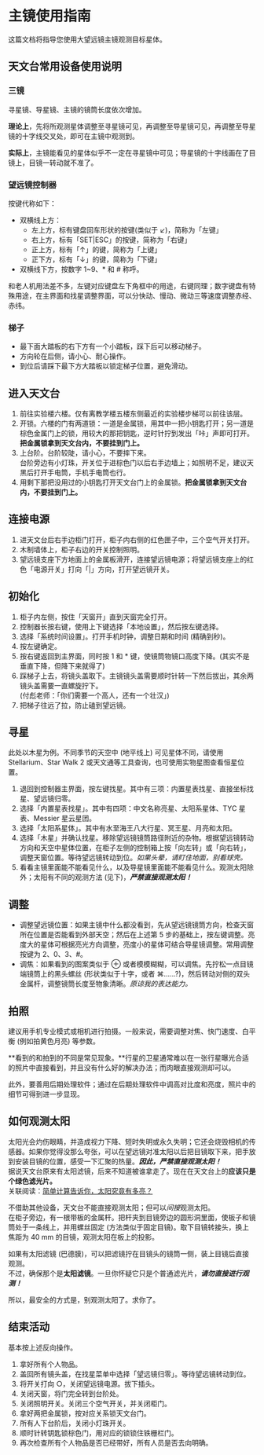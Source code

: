 # 主镜使用指南

这篇文档将指导您使用大望远镜主镜观测目标星体。

## 天文台常用设备使用说明

### 三镜

寻星镜、导星镜、主镜的镜筒长度依次增加。

**理论上**，先将所观测星体调整至寻星镜可见，再调整至导星镜可见，再调整至导星镜的十字线交叉处，即可在主镜中观测到。

**实际上**，主镜能看见的星体似乎不一定在寻星镜中可见；导星镜的十字线画在了目镜上，目镜一转动就不准了。

### 望远镜控制器

按键代称如下：

- 双横线上方：
  - 左上方，标有键盘回车形状的按键(类似于 ↙)，简称为「左键」
  - 右上方，标有「SET|ESC」的按键，简称为「右键」
  - 正上方，标有「↑」的键，简称为「上键」
  - 正下方，标有「↓」的键，简称为「下键」
- 双横线下方，按数字 1~9、* 和 # 称呼。

和老人机用法差不多，左键对应键盘左下角框中的用途，右键同理；数字键盘有特殊用途，在主界面和找星调整界面，可以分快动、慢动、微动三等速度调整赤经、赤纬。

### 梯子

- 最下面大踏板的右下方有一个小踏板，踩下后可以移动梯子。
- 方向轮在后侧，请小心、耐心操作。
- 到位后请踩下最下方大踏板以锁定梯子位置，避免滑动。

## 进入天文台

1. 前往实验楼六楼。仅有离教学楼五楼东侧最近的实验楼步梯可以前往该层。
2. 开锁。六楼的门有两道锁：一道是金属锁，用其中一把小钥匙打开；另一道是棕色金属门上的锁，用较大的那把钥匙，逆时针拧到发出「咔」声即可打开。**把金属锁拿到天文台内，不要挂到门上。**
3. 上台阶。台阶较陡，请小心，不要摔下来。  
   台阶旁边有小灯珠，开关位于进棕色门以后右手边墙上；如照明不足，建议天黑后打开手电筒，手机手电筒也行。
4. 用剩下那把没用过的小钥匙打开天文台门上的金属锁。**把金属锁拿到天文台内，不要挂到门上。**

## 连接电源

1. 进天文台后右手边柜门打开，柜子内右侧的红色匣子中，三个空气开关打开。
2. 木制墙体上，柜子右边的开关控制照明。
3. 望远镜支座下方地面上的金属板滑开，连接望远镜电源；将望远镜支座上的红色「电源开关」打向「|」方向，打开望远镜开关。

## 初始化

1. 柜子内左侧，按住「天窗开」直到天窗完全打开。
2. 控制器长按右键，使用上下键选择「本地设置」，然后按左键选择。
3. 选择「系统时间设置」。打开手机时钟，调整日期和时间 (精确到秒)。
4. 按左键确定。
5. 按右键返回到主界面，同时按 1 和 * 键，使镜筒物镜口高度下降。(其实不是垂直下降，但降下来就得了)
6. 踩梯子上去，将镜头盖取下。主镜镜头盖需要顺时针转一下然后拔出，其余两镜头盖需要一直螺旋拧下。  
   (付彪老师：「你们需要一个高人，还有一个壮汉」)
7. 把梯子往远了拉，防止磕到望远镜。

## 寻星

此处以木星为例。不同季节的天空中 (地平线上) 可见星体不同，请使用 Stellarium、Star Walk 2 或天文通等工具查询，也可使用实物星图查看恒星位置。

1. 退回到控制器主界面，按左键找星。其中有三项：内置星表找星、直接坐标找星、望远镜归零。
2. 选择「内置星表找星」。其中有四项：中文名称亮星、太阳系星体、TYC 星表、Messier 星云星团。
3. 选择「太阳系星体」。其中有水至海王八大行星、冥王星、月亮和太阳。
4. 选择「木星」并确认找星。移除望远镜镜筒路径附近的杂物。根据望远镜转动方向和天空中星体位置，在柜子左侧的控制箱上按「向左转」或「向右转」，调整天窗位置。等待望远镜转动到位。*如果头晕，请盯住地面，别看球壳。*
5. 看看主镜里面能不能看见什么，以及导星镜里面能不能看见什么。观测太阳除外；太阳有不同的观测方法 (见下)，***严禁直接观测太阳！***

## 调整

- 调整望远镜位置：如果主镜中什么都没看到，先从望远镜镜筒方向，检查天窗所在位置是否能看到外部天空；然后在上述第 5 步的基础上，按左键调整。亮度大的星体可根据亮光方向调整，亮度小的星体可结合导星镜调整。常用调整按键为 2、0、3、#。
- 调焦：如果看到的图案类似于 ⊕ 或者模模糊糊，可以调焦。先拧松一点目镜端镜筒上的黑头螺丝 (形状类似于十字，或者 ⌘……?)，然后转动对侧的双头金属杆，调整镜筒长度至物象清晰。*原谅我的表达能力。*

## 拍照

建议用手机专业模式或相机进行拍摄。一般来说，需要调整对焦、快门速度、白平衡 (例如拍黄色月亮) 等参数。

**看到的和拍到的不同是常见现象。**行星的卫星通常难以在一张行星曝光合适的照片中直接看到，并且没有什么好的解决办法；而肉眼直接观测却可以。

此外，要善用后期处理软件；通过在后期处理软件中调高对比度和亮度，照片中的细节可得到进一步显现。

## 如何观测太阳

太阳光会灼伤眼睛，并造成视力下降、短时失明或永久失明；它还会烧毁相机的传感器。如果你觉得没那么夸张，可以在望远镜对准太阳以后把目镜取下来，把手放到安装目镜的位置，感受一下汇聚的热量。***因此，严禁直接观测太阳！***  
据说天文台原来有太阳滤镜，后来不知道被谁拿走了。现在在天文台上的**应该只是个绿色滤光片。**  
关联阅读：[简单计算告诉你，太阳究竟有多亮？](https://mp.weixin.qq.com/s/AKrjUoxCS8Hj-ZCiz56yCA)

不借助其他设备，天文台不能直接观测太阳；但可以*间接*观测太阳。  
在柜子旁边，有一根带板的金属杆。把杆夹到目镜旁边的圆形洞里面，使板子和镜筒处于一条线上，并用螺丝固定 (方法类似于固定目镜)。取下目镜转接头，换上焦距为 40 mm 的目镜，观测太阳在板上的投影。

如果有太阳滤镜 (巴德膜)，可以把滤镜拧在目镜头的镜筒一侧，装上目镜后直接观测。  
不过，确保那个是**太阳滤镜**。一旦你怀疑它只是个普通滤光片，***请勿直接进行观测！***

所以，最安全的方式是，别观测太阳了。求你了。

## 结束活动

基本按上述反向操作。

1. 拿好所有个人物品。
2. 盖回所有镜头盖，在找星菜单中选择「望远镜归零」。等待望远镜转动到位。
3. 将开关打向 ○，关闭望远镜电源。拔下插头。
4. 关闭天窗，将门完全转到台阶处。
5. 关闭照明开关。关闭三个空气开关，并关闭柜门。
6. 拿好两把金属锁，按对应关系锁天文台门。
7. 所有人下台阶后，关闭小灯珠开关。
8. 顺时针转钥匙锁棕色门，用对应的锁锁住铁栅栏门。
9. 再次检查所有个人物品是否已经带好，所有人员是否去向明确。
